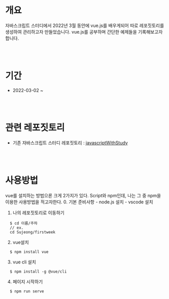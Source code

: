 # 개요
  자바스크립트 스터디에서 2022년 3월 동안에 vue.js를 배우게되어 따로 레포짓토리를 생성하여 관리하고자 만들었습니다.
  vue.js를 공부하며 간단한 예제들을 기록해보고자 합니다.

<br><br>
# 기간
  - 2022-03-02 ~ 

<br><br>
# 관련 레포짓토리
  - 기존 자바스크립트 스터디 레포짓토리 : [javascriptWithStudy](https://github.com/Kimsj912/javascriptWithStudy, "자바스크립트 스터디원들과 함께한 레포짓토리")

<br><br>
# 사용방법
  vue를 설치하는 방법으론 크게 2가지가 있다. Script와 npm인데, 나는 그 중 npm을 이용한 사용방법을 적고자한다.
  0. 기본 준비사항
    - node.js 설치
    - vscode 설치

  1. 나의 레포짓토리로 이동하기
  ```
    $ cd 이름/주차
    // ex.
    cd Sujeong/firstweek
  ```
  2. vue설치
  ```
    $ npm install vue
  ``` 

  3. vue cli 설치
  ```
    $ npm install -g @vue/cli
  ```
  
  4. 페이지 시작하기
  ```
    $ npm run serve
  ```
